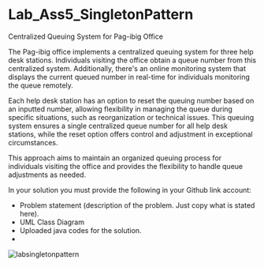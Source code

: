 # Lab_Ass5_SingletonPattern
Centralized Queuing System for Pag-ibig Office

The Pag-ibig office implements a centralized queuing system for three help desk stations. Individuals visiting the office obtain a queue number from this centralized system. Additionally, there's an online monitoring system that displays the current queued number in real-time for individuals monitoring the queue remotely.

Each help desk station has an option to reset the queuing number based on an inputted number, allowing flexibility in managing the queue during specific situations, such as reorganization or technical issues. This queuing system ensures a single centralized queue number for all help desk stations, while the reset option offers control and adjustment in exceptional circumstances.

This approach aims to maintain an organized queuing process for individuals visiting the office and provides the flexibility to handle queue adjustments as needed.

In your solution you must provide the following in your Github link account:

-  Problem statement (description of the problem. Just copy what is stated here).
-  UML Class Diagram
-  Uploaded java codes for the solution.
-  
![labsingletonpattern](https://github.com/user-attachments/assets/d1c61696-ea01-43b3-a513-30748d441ee5)

  
